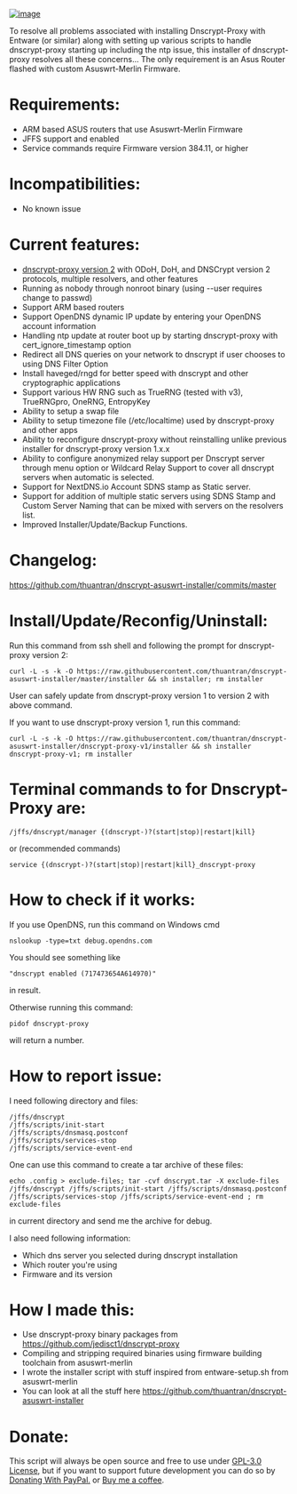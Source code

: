 <a href="https://ibb.co/82v4nFh"><img src="https://i.ibb.co/ft6GVmc/image.png" alt="image" border="0"></a>

To resolve all problems associated with installing Dnscrypt-Proxy with Entware (or similar) along with setting up various scripts to handle dnscrypt-proxy starting up including the ntp issue, this installer of dnscrypt-proxy resolves all these concerns... The only requirement is an Asus Router flashed with custom Asuswrt-Merlin Firmware.
# Requirements:
- ARM based ASUS routers that use Asuswrt-Merlin Firmware
- JFFS support and enabled
- Service commands require Firmware version 384.11, or higher
# Incompatibilities:
- No known issue
# Current features:
- [dnscrypt-proxy version 2](https://github.com/jedisct1/dnscrypt-proxy) with ODoH, DoH, and DNSCrypt version 2 protocols, multiple resolvers, and other features
- Running as nobody through nonroot binary (using --user requires change to passwd)
- Support ARM based routers
- Support OpenDNS dynamic IP update by entering your OpenDNS account information
- Handling ntp update at router boot up by starting dnscrypt-proxy with cert_ignore_timestamp option
- Redirect all DNS queries on your network to dnscrypt if user chooses to using DNS Filter Option
- Install haveged/rngd for better speed with dnscrypt and other cryptographic applications
- Support various HW RNG such as TrueRNG (tested with v3), TrueRNGpro, OneRNG, EntropyKey
- Ability to setup a swap file
- Ability to setup timezone file (/etc/localtime) used by dnscrypt-proxy and other apps
- Ability to reconfigure dnscrypt-proxy without reinstalling unlike previous installer for dnscrypt-proxy version 1.x.x
- Ability to configure anonymized relay support per Dnscrypt server through menu option or Wildcard Relay Support to cover all dnscrypt servers when automatic is selected.
- Support for NextDNS.io Account SDNS stamp as Static server.
- Support for addition of multiple static servers using SDNS Stamp and Custom Server Naming that can be mixed with servers on the resolvers list.
- Improved Installer/Update/Backup Functions.
# Changelog:
https://github.com/thuantran/dnscrypt-asuswrt-installer/commits/master
# Install/Update/Reconfig/Uninstall:
Run this command from ssh shell and following the prompt for dnscrypt-proxy version 2:
```
curl -L -s -k -O https://raw.githubusercontent.com/thuantran/dnscrypt-asuswrt-installer/master/installer && sh installer; rm installer
```
User can safely update from dnscrypt-proxy version 1 to version 2 with above command.

If you want to use dnscrypt-proxy version 1, run this command:
```
curl -L -s -k -O https://raw.githubusercontent.com/thuantran/dnscrypt-asuswrt-installer/dnscrypt-proxy-v1/installer && sh installer dnscrypt-proxy-v1; rm installer
```
# Terminal commands to for Dnscrypt-Proxy are:
```
/jffs/dnscrypt/manager {(dnscrypt-)?(start|stop)|restart|kill}
```
or (recommended commands)
```
service {(dnscrypt-)?(start|stop)|restart|kill}_dnscrypt-proxy
```
# How to check if it works:
If you use OpenDNS, run this command on Windows cmd
```
nslookup -type=txt debug.opendns.com
```
You should see something like
```
"dnscrypt enabled (717473654A614970)"
```
in result.

Otherwise running this command:
```
pidof dnscrypt-proxy
```
will return a number.
# How to report issue:
I need following directory and files:
```
/jffs/dnscrypt
/jffs/scripts/init-start
/jffs/scripts/dnsmasq.postconf
/jffs/scripts/services-stop
/jffs/scripts/service-event-end
```
One can use this command to create a tar archive of these files:
```
echo .config > exclude-files; tar -cvf dnscrypt.tar -X exclude-files /jffs/dnscrypt /jffs/scripts/init-start /jffs/scripts/dnsmasq.postconf /jffs/scripts/services-stop /jffs/scripts/service-event-end ; rm exclude-files
```
in current directory and send me the archive for debug.

I also need following information:
- Which dns server you selected during dnscrypt installation
- Which router you're using
- Firmware and its version
# How I made this:
- Use dnscrypt-proxy binary packages from https://github.com/jedisct1/dnscrypt-proxy
- Compiling and stripping required binaries using firmware building toolchain from asuswrt-merlin
- I wrote the installer script with stuff inspired from entware-setup.sh from asuswrt-merlin
- You can look at all the stuff here https://github.com/thuantran/dnscrypt-asuswrt-installer
# Donate:
This script will always be open source and free to use under [GPL-3.0 License](https://raw.githubusercontent.com/thuantran/dnscrypt-asuswrt-installer/master/LICENSE), but if you want to support future development you can do so by [Donating With PayPal.](https://paypal.me/swotrb) or [Buy me a coffee](https://www.buymeacoffee.com/swotrb).
